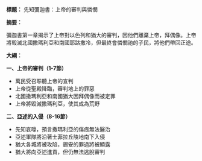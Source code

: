 **標題：** 先知彌迦書：上帝的審判與憐憫

**摘要：**

彌迦書第一章揭示了上帝對以色列和猶大的審判，因他們離棄上帝，拜偶像。上帝將毀滅北國撒瑪利亞和南國耶路撒冷，但最終會憐憫祂的子民，將他們帶回正途。

**大綱：**

**一、上帝的審判（1-7節）**
* 萬民受召聆聽上帝的宣判
* 上帝從聖殿降臨，審判地上的罪惡
* 北國撒瑪利亞和南國猶大因拜偶像而被定罪
* 上帝將毀滅撒瑪利亞，使其成為荒野

**二、亞述的入侵（8-16節）**
* 先知哀嚎，預言撒瑪利亞的傷痕無法醫治
* 亞述軍隊將沿著士菲拉丘陵地南下入侵
* 猶大各城將被攻陷，錫安的罪過將被顯露
* 猶大將向亞述進貢，但仍無法逃脫審判